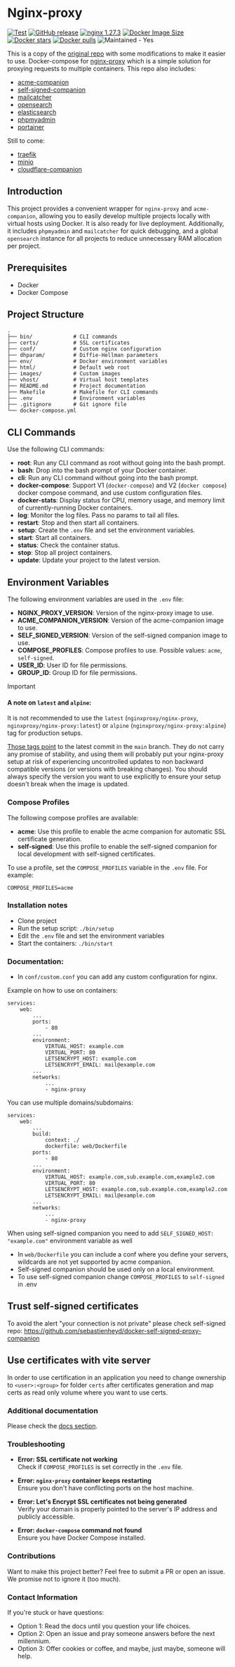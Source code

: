 # Nginx-proxy
[![Test](https://github.com/nginx-proxy/nginx-proxy/actions/workflows/test.yml/badge.svg)](https://github.com/nginx-proxy/nginx-proxy/actions/workflows/test.yml)
[![GitHub release](https://img.shields.io/github/v/release/nginx-proxy/nginx-proxy)](https://github.com/nginx-proxy/nginx-proxy/releases)
[![nginx 1.27.3](https://img.shields.io/badge/nginx-1.27.3-brightgreen.svg?logo=nginx)](https://nginx.org/en/CHANGES)
[![Docker Image Size](https://img.shields.io/docker/image-size/nginxproxy/nginx-proxy?sort=semver)](https://hub.docker.com/r/nginxproxy/nginx-proxy "Click to view the image on Docker Hub")
[![Docker stars](https://img.shields.io/docker/stars/nginxproxy/nginx-proxy.svg)](https://hub.docker.com/r/nginxproxy/nginx-proxy "DockerHub")
[![Docker pulls](https://img.shields.io/docker/pulls/nginxproxy/nginx-proxy.svg)](https://hub.docker.com/r/nginxproxy/nginx-proxy "DockerHub")
<img src="https://img.shields.io/badge/maintained%3F-yes-brightgreen.svg" alt="Maintained - Yes" />



This is a copy of the [original repo](https://github.com/ionghitun/nginx-proxy) with some modifications to make it easier to use.
Docker-compose for [nginx-proxy](https://github.com/nginx-proxy/nginx-proxy) which is a simple solution for proxying requests to multiple containers.
This repo also includes:
 - [acme-companion](https://github.com/nginx-proxy/acme-companion)
 - [self-signed-companion](https://github.com/sebastienheyd/docker-self-signed-proxy-companion)
 - [mailcatcher](https://github.com/sj26/mailcatcher)
 - [opensearch](https://github.com/opensearch-project)
 - [elasticsearch](https://github.com/elastic/elasticsearch)
 - [phpmyadmin](https://github.com/phpmyadmin/phpmyadmin)
 - [portainer](https://github.com/portainer/portainer)

Still to come:
 - [traefik](https://github.com/traefik/traefik)
 - [minio](https://github.com/minio/minio)
 - [cloudflare-companion](https://github.com/tiredofit/docker-nginx-proxy-cloudflare-companion)

## Introduction

This project provides a convenient wrapper for `nginx-proxy` and `acme-companion`, allowing you to easily develop multiple projects locally with virtual hosts using Docker. It is also ready for live deployment. Additionally, it includes `phpmyadmin` and `mailcatcher` for quick debugging, and a global `opensearch` instance for all projects to reduce unnecessary RAM allocation per project.

## Prerequisites

- Docker
- Docker Compose

## Project Structure

```plaintext
.
├── bin/             # CLI commands
├── certs/           # SSL certificates
├── conf/            # Custom nginx configuration
├── dhparam/         # Diffie-Hellman parameters
├── env/             # Docker environment variables
├── html/            # Default web root
├── images/          # Custom images
├── vhost/           # Virtual host templates
├── README.md        # Project documentation
├── Makefile         # Makefile for CLI commands
├── .env             # Environment variables
├── .gitignore       # Git ignore file
└── docker-compose.yml
```

## CLI Commands

Use the following CLI commands:

- **root**: Run any CLI command as root without going into the bash prompt.
- **bash**: Drop into the bash prompt of your Docker container.
- **cli**: Run any CLI command without going into the bash prompt.
- **docker-compose**: Support V1 (`docker-compose`) and V2 (`docker compose`) docker compose command, and use custom configuration files.
- **docker-stats**: Display status for CPU, memory usage, and memory limit of currently-running Docker containers.
- **log**: Monitor the log files. Pass no params to tail all files.
- **restart**: Stop and then start all containers.
- **setup**: Create the `.env` file and set the environment variables.
- **start**: Start all containers.
- **status**: Check the container status.
- **stop**: Stop all project containers.
- **update**: Update your project to the latest version.

## Environment Variables

The following environment variables are used in the `.env` file:

- **NGINX_PROXY_VERSION**: Version of the nginx-proxy image to use.
- **ACME_COMPANION_VERSION**: Version of the acme-companion image to use.
- **SELF_SIGNED_VERSION**: Version of the self-signed companion image to use.
- **COMPOSE_PROFILES**: Compose profiles to use. Possible values: `acme`, `self-signed`.
- **USER_ID**: User ID for file permissions.
- **GROUP_ID**: Group ID for file permissions.

> [!IMPORTANT]
>
> #### A note on `latest` and `alpine`:
>
> It is not recommended to use the `latest` (`nginxproxy/nginx-proxy`, `nginxproxy/nginx-proxy:latest`) or `alpine` (`nginxproxy/nginx-proxy:alpine`) tag for production setups.
>
> [Those tags point](https://hub.docker.com/r/nginxproxy/nginx-proxy/tags) to the latest commit in the `main` branch. They do not carry any promise of stability, and using them will probably put your nginx-proxy setup at risk of experiencing uncontrolled updates to non backward compatible versions (or versions with breaking changes). You should always specify the version you want to use explicitly to ensure your setup doesn't break when the image is updated.

### Compose Profiles

The following compose profiles are available:

- **acme**: Use this profile to enable the acme companion for automatic SSL certificate generation.
- **self-signed**: Use this profile to enable the self-signed companion for local development with self-signed certificates.

To use a profile, set the `COMPOSE_PROFILES` variable in the `.env` file. For example:

```dotenv
COMPOSE_PROFILES=acme
```

### Installation notes

- Clone project
- Run the setup script: `./bin/setup`
- Edit the `.env` file and set the environment variables
- Start the containers: `./bin/start`

### Documentation:

- In `conf/custom.conf` you can add any custom configuration for nginx.

Example on how to use on containers:

    services:
        web:
            ...
            ports:
                - 80
            ...
            environment:
                VIRTUAL_HOST: example.com
                VIRTUAL_PORT: 80
                LETSENCRYPT_HOST: example.com
                LETSENCRYPT_EMAIL: mail@example.com
            ...
            networks:
                ...
                - nginx-proxy

You can use multiple domains/subdomains:

    services:
        web:
            ...
            build:
                context: ./
                dockerfile: web/Dockerfile
            ports:
                - 80
            ...
            environment:
                VIRTUAL_HOST: example.com,sub.example.com,example2.com
                VIRTUAL_PORT: 80
                LETSENCRYPT_HOST: example.com,sub.example.com,example2.com
                LETSENCRYPT_EMAIL: mail@example.com
            ...
            networks:
                ...
                - nginx-proxy

When using self-signed companion you need to add `SELF_SIGNED_HOST: "example.com"` environment variable as well

- In `web/Dockerfile` you can include a conf where you define your servers, wildcards are not yet supported by acme
  companion.
- Self-signed companion should be used only on a local environment.
- To use self-signed companion change `COMPOSE_PROFILES` to `self-signed` in .env

## Trust self-signed certificates

To avoid the alert "your connection is not private" please check self-signed repo: https://github.com/sebastienheyd/docker-self-signed-proxy-companion

## Use certificates with vite server

In order to use certification in an application you need to change ownership to `<user>:<group>` for folder `certs` after certificates generation and map certs as read only volume
where you want to use certs.



### Additional documentation

Please check the [docs section](https://github.com/nginx-proxy/nginx-proxy/tree/main/docs).

### Troubleshooting
- **Error: SSL certificate not working**  
  Check if `COMPOSE_PROFILES` is set correctly in the `.env` file.

- **Error: `nginx-proxy` container keeps restarting**  
  Ensure you don't have conflicting ports on the host machine.

- **Error: Let's Encrypt SSL certificates not being generated**  
  Verify your domain is properly pointed to the server's IP address and publicly accessible.

- **Error: `docker-compose` command not found**  
  Ensure you have Docker Compose installed.

### Contributions
Want to make this project better? Feel free to submit a PR or open an issue. We promise not to ignore it (too much).

### Contact Information
If you're stuck or have questions:
- Option 1: Read the docs until you question your life choices.
- Option 2: Open an issue and pray someone answers before the next millennium.
- Option 3: Offer cookies or coffee, and maybe, just maybe, someone will help.
